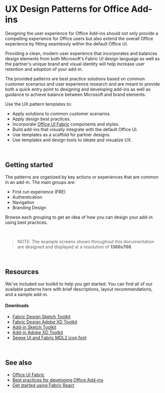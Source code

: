 # UX Design Patterns for Office Add-ins

Designing the user experience for Office Add-ins should not only provide a compelling experience for Office users but also extend the overall Office experience by fitting seamlessly within the default Office UI.  

Providing a clean, modern user experience that incorporates and balances design elements from both Microsoft's Fabric UI design language as well as the partner's unique brand and visual identity will help increase user retention and adoption of your add-in.

The provided patterns are best practice solutions based on common customer scenarios and user experience research and are meant to provide both a quick entry point to designing and developing add-ins as well as guidance to achieve balance between Microsoft and brand elements.

Use the UX pattern templates to:

* Apply solutions to common customer scenarios.
* Apply design best practices.
* Incorporate [Office UI Fabric](https://developer.microsoft.com/en-us/fabric#/get-started) components and styles.
* Build add-ins that visually integrate with the default Office UI.
* Use templates as a scaffold for partner designs.
* Use templates and design tools to ideate and visualize UX.

<br/>

## Getting started

The patterns are organized by key actions or experiences that are common in an add-in. The main groups are:

* First run experience (FRE)
* Authentication
* Navigation
* Branding Design

Browse each grouping to get an idea of how you can design your add-in using best practices.

<br/>

>NOTE: The example screens shown throughout this documentation are designed and displayed at a resolution of **1366x768**

<br/>

## Resources

We've included our toolkit to help you get started. You can find all of our available patterns here with brief descriptions, layout recommendations, and a sample add-in.

#### Downloads

* [Fabric Design Sketch Toolkit]()
* [Fabric Design Adobe XD Toolkit](https://aka.ms/fabric-toolkit)
* [Add-in Sketch Toolkit]()
* [Add-in Adobe XD Toolkit](https://aka.ms/addins_toolkit)
* [Segoe UI and Fabric MDL2 icon font](https://static2.sharepointonline.com/files/fabric/fabric-website/files/segoeui_fabricmdl2_icon_fonts.zip)

<br/>

## See also
* [Office UI Fabric](https://developer.microsoft.com/en-us/fabric)
* [Best practices for developing Office Add-ins](https://docs.microsoft.com/en-us/office/dev/add-ins/concepts/add-in-development-best-practices)
* [Get started using Fabric React](https://docs.microsoft.com/en-us/office/dev/add-ins/design/using-office-ui-fabric-react)